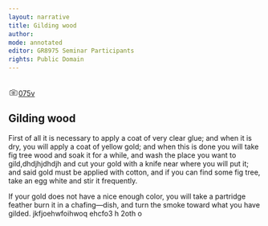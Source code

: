 ```yaml
---
layout: narrative
title: Gilding wood
author:
mode: annotated
editor: GR8975 Seminar Participants
rights: Public Domain
---
```


 <br/><a href="http://gallica.bnf.fr/ark:/12148/btv1b10500001g/f156.item"><img src="../assets/photo-icon.png" alt="folio images" style="display:inline-block; margin-bottom:-3px;">075v</a><br/> 
##  Gilding wood 

 
First of all it is necessary to apply a coat of very clear glue; and when it is dry, you will apply a coat of yellow gold; and when this is done you will take fig tree wood and soak it for a while, and wash the place you want to gild,dhdjhjdhdjh and cut your gold with a knife near where you will put it; and said gold must be applied with cotton, and if you can find some fig tree, take an egg white and stir it frequently.
 
If your gold does not have a nice enough color, you will take a partridge feather burn it in a chafing—dish, and turn the smoke toward what you have gilded.
 jkfjoehwfoihwoq ehcfo3 h 2oth o  